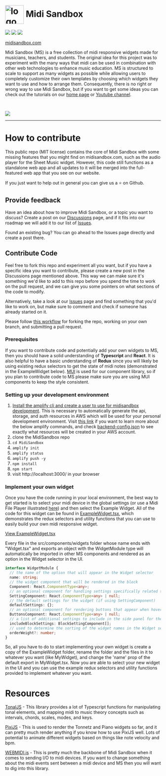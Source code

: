 # <img alt="logo" align="center" src="https://midisandbox.com/wp-content/uploads/2022/11/ms_logo_500.png" height="60"/> Midi Sandbox


![](https://img.shields.io/website?up_message=online&url=https%3A%2F%2Fmidisandbox.com%2F) ![](https://img.shields.io/github/last-commit/jdlee022/midisandbox) ![](https://img.shields.io/github/license/jdlee022/midisandbox)

[midisandbox.com](https://midisandbox.com/)

Midi Sandbox (MS) is a free collection of midi responsive widgets made for musicians, teachers, and students. The original idea for this project was to experiment with the many ways that midi can be used in combination with other web technologies to enhance music education. MS is structured to scale to support as many widgets as possible while allowing users to completely customize their own templates by choosing which widgets they want to use and how to arrange them. Consequently, there is no right or wrong way to use Midi Sandbox, but if you want to get some ideas you can check out the tutorials on our [home page](https://midisandbox.com) or [Youtube channel](https://www.youtube.com/channel/UC_BY6HSKHZgZDdBUypbiXmw/videos).

<br/>

![](https://midisandbox.com/wp-content/uploads/2022/08/sandbox-setup-1.gif)

<hr>

# How to contribute

This public repo (MIT license) contains the core of Midi Sandbox with some missing features that you might find on midisandbox.com, such as the audio player for the Sheet Music widget. However, this code still functions as a standalone web app and all updates to it will be merged into the full-featured web app that you see on our website.

If you just want to help out in general you can give us a ⭐ on Github.

## Provide feedback

Have an idea about how to improve Midi Sandbox, or a topic you want to discuss? Create a post on our [Discussions](https://github.com/midisandbox/MidiSandbox/discussions) page, and if it fits into our roadmap we will add it to our list of [Issues](https://github.com/midisandbox/MidiSandbox/issues).

Found an existing bug? You can go ahead to the Issues page directly and create a post there.

## Contribute Code

Feel free to fork this repo and experiment all you want, but if you have a specific idea you want to contribute, please create a new post in the Discussions page mentioned above. This way we can make sure it's something we'd like to add to this repo before you spend the time to work on the pull request, and we can give you some pointers on what sections of the code to modify.

Alternatively, take a look at our [Issues](https://github.com/midisandbox/MidiSandbox/issues) page and find something that you'd like to work on, but make sure to comment and check if someone has already started on it.

Please follow [this workflow](https://gist.github.com/Chaser324/ce0505fbed06b947d962) for forking the repo, working on your own branch, and submitting a pull request.

### Prerequisites
If you want to contribute code and potentially add your own widgets to MS, then you should have a solid understanding of **Typescript** and **React**. It is also helpful to have a basic understanding of **Redux** since you will likely be using existing redux selectors to get the state of midi notes (demonstrated in the ExampleWidget below). [MUI](https://mui.com/) is used for our component library, so if you plan to contribute code to MS please make sure you are using MUI components to keep the style consistent.

### Setting up your development environment
1. [Install the amplify cli and create a user to use for midisandbox development](https://docs.amplify.aws/cli/start/install/). This is necessary to automatically generate the api, storage, and auth resources in AWS which will be used for your personal development environment. Visit [this link](https://docs.amplify.aws/cli/start/workflows/) if you want to learn more about the below amplify commands, and check [backend-config.json](https://github.com/midisandbox/MidiSandbox/blob/master/amplify/backend/backend-config.json) to see exactly what resources will be created in your AWS account.
2. clone the MidiSandbox repo 
3. `cd MidiSandbox`
4. `amplify init`
5. `amplify status`
6. `amplify push -y`
7. `npm install`
8. `npm start`
9.  visit http://localhost:3000/ in your browser

### Implement your own widget

Once you have the code running in your local environment, the best way to get started is to select your midi device in the global settings (or use a Midi File Player illustrated [here](https://www.youtube.com/watch?v=vktB_cEJWqw)) and then select the Example Widget. All of the code for this widget can be found in [ExampleWidget.tsx](https://github.com/midisandbox/MidiSandbox/blob/master/src/components/widgets/ExampleWidget/ExampleWidget.tsx), which demonstrates the redux selectors and utility functions that you can use to easily build your own midi responsive widget.

[View ExampleWidget.tsx](https://github.com/midisandbox/MidiSandbox/blob/master/src/components/widgets/ExampleWidget/ExampleWidget.tsx)

Every file in the src/components/widgets folder whose name ends with "Widget.tsx" and exports an object with the WidgetModule type will automatically be imported in other MS components and rendered as an option in the Widget selector in the UI.
```typescript
interface WidgetModule {
  // the name of the option that will appear in the Widget selector
  name: string;
  // the widget component that will be rendered in the block
  Component: React.ComponentType<any>;
  // an optional component for handling settings specifically related to this widget
  SettingComponent: React.ComponentType<any> | null;
  // the default settings for the widget (if using SettingComponent)
  defaultSettings: {};
  // an optional component for rendering buttons that appear when hovering the widget
  ButtonsComponent: React.ComponentType<any> | null;
  // a list of additional settings to include in the side panel for the widget (such as Midi Input)
  includeBlockSettings: BlockSettingComponent[];
  // used to determine the sorting of the widget names in the Widget selector
  orderWeight?: number;
}
```
So, all you have to do to start implementing your own widget is create a copy of the ExampleWidget folder, rename the folder and the files in it to whatever you want (like MyWidget), and change the 'name' prop of the default export in MyWidget.tsx. Now you are able to select your new widget in the UI and you can use the example redux selectors and utility functions provided to implement whatever you want.

# Resources

[TonalJS](https://github.com/tonaljs/tonal) - This library provides a lot of Typescript functions for manipulating tonal elements, and mapping midi to music theory concepts such as intervals, chords, scales, modes, and keys.

[PixiJS](https://reactpixi.org/) - This is used to render the Tonnetz and Piano widgets so far, and it can pretty much render anything if you know how to use PixiJS well. Lots of potential to animate different widgets based on things like note velocity and bpm.

[WEBMIDI.js](https://webmidijs.org/) - This is pretty much the backbone of Midi Sandbox when it comes to sending I/O to midi devices. If you want to change something about the midi events sent between a midi device and MS then you will want to dig into this library.
